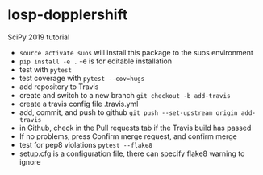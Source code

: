 # losp-dopplershift
SciPy 2019 tutorial

* `source activate suos`  will install this package to the suos environment
* `pip install -e .`  -e is for editable installation
* test with `pytest`
* test coverage with `pytest --cov=hugs`
* add repository to Travis
* create and switch to a new branch `git checkout -b add-travis`
* create a travis config file .travis.yml
* add, commit, and push to github `git push --set-upstream origin add-travis`
* in Github, check in the Pull requests tab if the Travis build has passed
* If no problems, press Confirm merge request, and confirm merge
* test for pep8 violations `pytest --flake8`
* setup.cfg is a configuration file, there can specify flake8 warning to ignore
